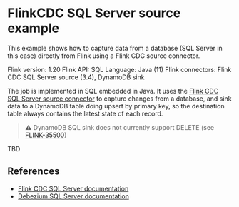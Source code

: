 # FlinkCDC SQL Server source example

This example shows how to capture data from a database (SQL Server in this case) directly from Flink using a Flink CDC source connector.

Flink version: 1.20
Flink API: SQL
Language: Java (11)
Flink connectors: Flink CDC SQL Server source (3.4), DynamoDB sink

The job is implemented in SQL embedded in Java. It uses the [Flink CDC SQL Server source connector](https://nightlies.apache.org/flink/flink-cdc-docs-release-3.4/docs/connectors/flink-sources/sqlserver-cdc/)
to capture changes from a database, and sink data to a DynamoDB table doing upsert by primary key, so the destination table always contains the latest state of each record.

> ⚠️ DynamoDB SQL sink does not currently support DELETE (see [FLINK-35500](https://issues.apache.org/jira/browse/FLINK-35500))

TBD

## References

* [Flink CDC SQL Server documentation](https://nightlies.apache.org/flink/flink-cdc-docs-release-3.4/docs/connectors/flink-sources/sqlserver-cdc)
* [Debezium SQL Server documentation](https://debezium.io/documentation/reference/1.9/connectors/sqlserver.html)